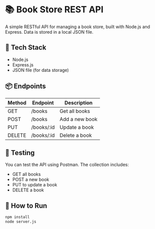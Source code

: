 # 📚 Book Store REST API

A simple RESTful API for managing a book store, built with Node.js and Express. Data is stored in a local JSON file.

## 🔧 Tech Stack
- Node.js
- Express.js
- JSON file (for data storage)

## 📦 Endpoints

| Method | Endpoint         | Description         |
|--------|------------------|---------------------|
| GET    | /books           | Get all books       |
| POST   | /books           | Add a new book      |
| PUT    | /books/:id       | Update a book       |
| DELETE | /books/:id       | Delete a book       |

## 🧪 Testing

You can test the API using Postman. The collection includes:
- GET all books
- POST a new book
- PUT to update a book
- DELETE a book

## 🚀 How to Run

```bash
npm install
node server.js
